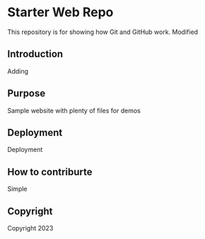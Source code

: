 # Starter Web Repo

This repository is for showing how Git and GitHub work. Modified

## Introduction

Adding

## Purpose

Sample website with plenty of files for demos

## Deployment

Deployment

## How to contriburte

Simple

## Copyright

Copyright 2023